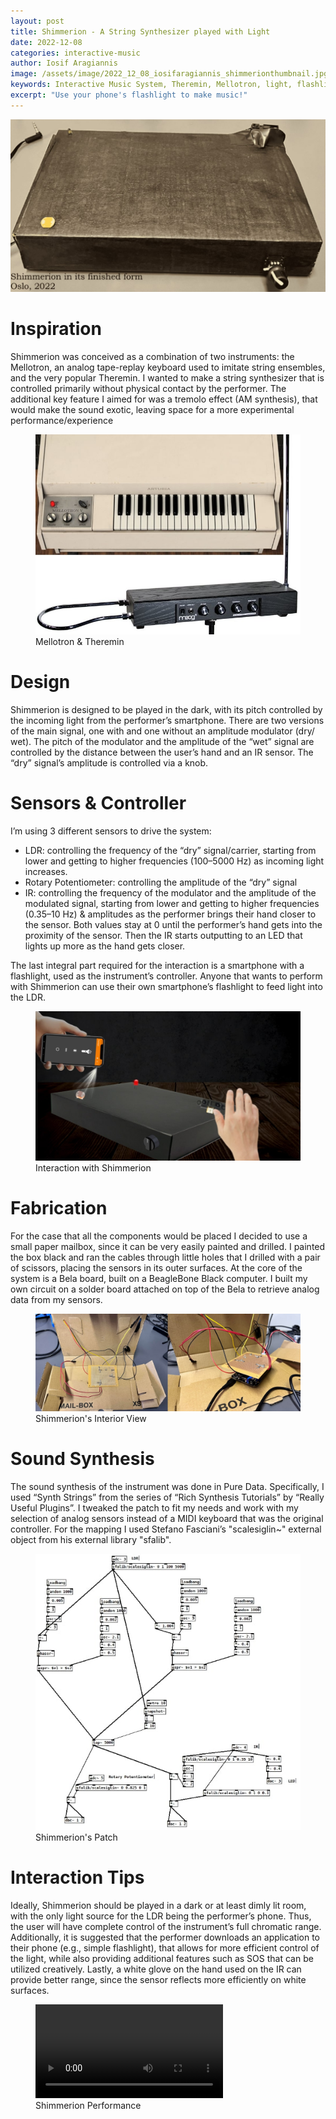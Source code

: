 ```yaml
---
layout: post
title: Shimmerion - A String Synthesizer played with Light
date: 2022-12-08
categories: interactive-music
author: Iosif Aragiannis
image: /assets/image/2022_12_08_iosifaragiannis_shimmerionthumbnail.jpg
keywords: Interactive Music System, Theremin, Mellotron, light, flashlight, smartphone
excerpt: "Use your phone's flashlight to make music!"
---
```

![Photo of Shimmerion](/assets/image/2022_12_08_iosifaragiannis_shimmerion1.jpg "Shimmerion in its finished form")

# Inspiration
Shimmerion was conceived as a combination of two instruments: the Mellotron, an analog tape-replay keyboard used to imitate string ensembles, and the very popular Theremin. I wanted to make a string synthesizer that is controlled primarily without physical contact by the performer. The additional key feature I aimed for was a tremolo effect (AM synthesis), that would make the sound exotic, leaving space for a more experimental performance/experience

<figure style="float: none">
   <img src="/assets/image/2022_12_08_mellotron&theremin.jpg" alt="Alternate Text" title="Image Title" width="auto" />
   <figcaption>Mellotron & Theremin</figcaption>
</figure>

# Design
Shimmerion is designed to be played in the dark, with its pitch controlled by the incoming light from the performer’s smartphone. There are two versions of the main signal, one with and one without an amplitude modulator (dry/ wet). The pitch of the modulator and the amplitude of the “wet” signal are controlled by the distance between the user’s hand and an IR sensor. The “dry” signal’s amplitude is controlled via a knob.

# Sensors & Controller
I’m using 3 different sensors to drive the system:
- LDR: controlling the frequency of the “dry” signal/carrier, starting from lower and getting to higher frequencies (100–5000 Hz) as incoming light increases.
-	Rotary Potentiometer: controlling the amplitude of the “dry” signal
-	IR: controlling the frequency of the modulator and the amplitude of the modulated signal, starting from lower and getting to higher frequencies (0.35–10 Hz) & amplitudes as the performer brings their hand closer to the sensor. Both values stay at 0 until the performer’s hand gets into the proximity of the sensor. Then the IR starts outputting to an LED that lights up more as the hand gets closer.

The last integral part required for the interaction is a smartphone with a flashlight, used as the instrument’s controller. Anyone that wants to perform with Shimmerion can use their own smartphone’s flashlight to feed light into the LDR.

<figure style="float: none">
   <img src="/assets/image/2022_12_08_iosifaragiannis_shimmerioninteraction.jpg" alt="Alternate Text" title="Image Title" width="auto" />
   <figcaption>Interaction with Shimmerion</figcaption>
</figure>

# Fabrication
For the case that all the components would be placed I decided to use a small paper mailbox, since it can be very easily painted and drilled. I painted the box black and ran the cables through little holes that I drilled with a pair of scissors, placing the sensors in its outer surfaces. At the core of the system is a Bela board, built on a BeagleBone Black computer. I built my own circuit on a solder board attached on top of the Bela to retrieve analog data from my sensors.

<figure style="float: none">
   <img src="/assets/image/2022_12_08_iosifaragiannis_shimmerion2.jpg" alt="Alternate Text" title="Image Title" width="auto" />
   <figcaption>Shimmerion's Interior View</figcaption>
</figure>

# Sound Synthesis
The sound synthesis of the instrument was done in Pure Data. Specifically, I used “Synth Strings” from the series of “Rich Synthesis Tutorials” by “Really Useful Plugins”. I tweaked the patch to fit my needs and work with my selection of analog sensors instead of a MIDI keyboard that was the original controller. For the mapping I used Stefano Fasciani’s "scalesiglin~" external object from his external library "sfalib".

<figure style="float: none">
   <img src="/assets/image/2022_12_08_iosifaragiannis_shimmerionpatch.jpg" alt="Alternate Text" title="Image Title" width="auto" />
   <figcaption>Shimmerion's Patch</figcaption>
</figure>

# Interaction Tips
Ideally, Shimmerion should be played in a dark or at least dimly lit room, with the only light source for the LDR being the performer’s phone. Thus, the user will have complete control of the instrument’s full chromatic range. Additionally, it is suggested that the performer downloads an application to their phone (e.g., simple flashlight), that allows for more efficient control of the light, while also providing additional features such as SOS that can be utilized creatively. Lastly, a white glove on the hand used on the IR can provide better range, since the sensor reflects more efficiently on white surfaces.

<figure style="float: none">
  <video width="auto" controls>
    <source src="https://www.uio.no/english/studies/programmes/mct-master/blog/assets/video/2022_12_09_iosifaragiannis_shimmerion_performance.mp4" type='video/mp4'>
  </video>
  <figcaption>Shimmerion Performance</figcaption>
</figure>
